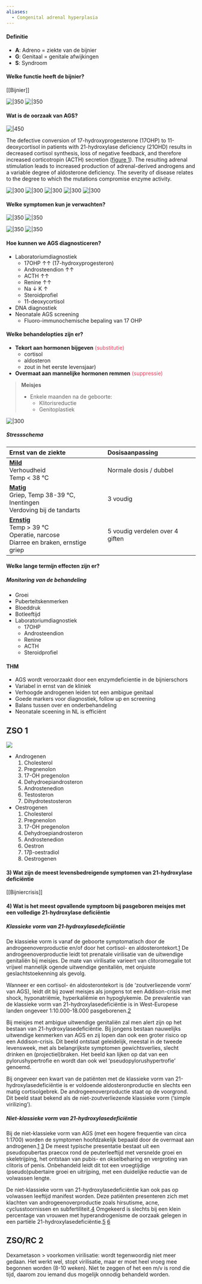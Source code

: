 ```yaml
---
aliases:
  - Congenital adrenal hyperplasia
---
```

#### Definitie
- **A**: Adreno = ziekte van de bijnier 
- **G**: Genitaal = genitale afwijkingen 
- **S**: Syndroom
#### Welke functie heeft de bijnier?
[[Bijnier]]

![|350](https://i.imgur.com/HC342KD.png)
![|350](https://i.imgur.com/GlKCtCa.png)


#### Wat is de oorzaak van AGS?
![|450](https://i.imgur.com/gla5f0Q.png)

The defective conversion of 17-hydroxyprogesterone (17OHP) to 11-deoxycortisol in patients with 21-hydroxylase deficiency (21OHD) results in decreased cortisol synthesis, loss of negative feedback, and therefore increased corticotropin (ACTH) secretion ([figure 1](https://www-uptodate-com.ru.idm.oclc.org/contents/image?imageKey=ENDO%2F81907&topicKey=ENDO%2F145&search=adrenogenitaal+syndroom&rank=1%7E129&source=see_link)). The resulting adrenal stimulation leads to increased production of adrenal-derived androgens and a variable degree of aldosterone deficiency. The severity of disease relates to the degree to which the mutations compromise enzyme activity.


![|300](https://i.imgur.com/wsCFJJB.png)
![|300](https://i.imgur.com/Qpp2oLc.png)
![|300](https://i.imgur.com/gzfbkMa.png)
![|300](https://i.imgur.com/yrvHsYU.png)
![|300](https://i.imgur.com/KuI359t.png)

#### Welke symptomen kun je verwachten?
![|350](https://i.imgur.com/ZJtZXJ4.png)
![|350](https://i.imgur.com/DnTvl7O.png)

![|350](https://i.imgur.com/cLVbN41.png)
![|350](https://i.imgur.com/defq2hN.png)

#### Hoe kunnen we AGS diagnosticeren?
- Laboratoriumdiagnostiek
	- 17OHP ↑↑ (17-hydroxyprogesteron)
	- Androsteendion ↑↑
	- ACTH ↑↑
	- Renine ↑↑ 
	- Na ↓ K ↑
	- Steroidprofiel
	- 11-deoxycortisol
- DNA diagnostiek
- Neonatale AGS screening
	- Fluoro-immunochemische bepaling van 17 OHP


#### Welke behandelopties zijn er?
- **Tekort aan hormonen bijgeven** <span style='color:#eb3b5a'>(substitutie)</span>
	- cortisol
	- aldosteron
	- zout in het eerste levensjaar)
- **Overmaat aan mannelijke hormonen remmen** <span style='color:#eb3b5a'>(suppressie)</span>


> **Meisjes**
> - Enkele maanden na de geboorte: 
>	- Klitorisreductie 
>	- Genitoplastiek

![|300](https://i.imgur.com/Rhumt46.png)

##### Stressschema
| Ernst van de ziekte     | Dosisaanpassing     |
|:-----|:-----|
| <u>**Mild**</u>  </br> Verhoudheid </br> Temp < 38 °C   |  Normale dosis / dubbel    |
| <u>**Matig**</u>  </br> Griep, Temp 38-39 °C, Inentingen </br> Verdoving bij de tandarts   | 3 voudig     |
| <u>**Ernstig**</u> </br> Temp > 39 °C  </br> Operatie, narcose </br> Diarree en braken, ernstige griep  |  5 voudig verdelen over 4 giften    |

#### Welke lange termijn effecten zijn er?
##### Monitoring van de behandeling
 - Groei
 - Puberteitskenmerken
 - Bloeddruk
 - Botleeftijd
 - Laboratoriumdiagnostiek
	 - 17OHP
	 - Androsteendion
	 - Renine
	 - ACTH
	 - Steroidprofiel

#### THM
 - AGS wordt veroorzaakt door een enzymdeficientie in de bijnierschors
 - Variabel in ernst van de kliniek
 - Verhoogde androgenen leiden tot een ambigue genitaal
 - Goede markers voor diagnostiek, follow up en screening
 - Balans tussen over en onderbehandeling
 - Neonatale sceening in NL is efficiënt

## ZSO 1

![](https://i.imgur.com/bs2F5UT.png)

- Androgenen
	1. Cholesterol
	2. Pregnenolon
	3. 17-OH pregenolon
	4. Dehydroepiandrosteron
	5. Androstenedion
	6. Testosteron
	7. Dihydrotestosteron
- Oestrogenen
	1. Cholesterol
	2. Pregnenolon
	3. 17-OH pregenolon
	4. Dehydroepiandrosteron
	5. Androstenedion
	6. Oestron
	7. 17β-oestradiol
	8. Oestrogenen

#### 3)	Wat zijn de meest levensbedreigende symptomen van 21-hydroxylase deficiëntie
[[Bijniercrisis]]


#### 4)	Wat is het meest opvallende symptoom bij pasgeboren meisjes met een volledige 21-hydroxylase deficiëntie
##### Klassieke vorm van 21-hydroxylasedeficiëntie

De klassieke vorm is vanaf de geboorte symptomatisch door de androgeenoverproductie en/of door het cortisol- en aldosterontekort.[1](https://www.ntvg.nl/artikelen/het-adrenogenitaal-syndroom-klinische-aspecten-en-neonatale-screening#LIT1 "Ga naar literatuurverwijzing 'LIT1'") De androgeenoverproductie leidt tot prenatale virilisatie van de uitwendige genitaliën bij meisjes. De mate van virilisatie varieert van clitoromegalie tot vrijwel mannelijk ogende uitwendige genitaliën, met onjuiste geslachtstoekenning als gevolg.

Wanneer er een cortisol- én aldosterontekort is (de ‘zoutverliezende vorm’ van AGS), leidt dit bij zowel meisjes als jongens tot een Addison-crisis met shock, hyponatriëmie, hyperkaliëmie en hypoglykemie. De prevalentie van de klassieke vorm van 21-hydroxylasedeficiëntie is in West-Europese landen ongeveer 1:10.000-18.000 pasgeborenen.[2](https://www.ntvg.nl/artikelen/het-adrenogenitaal-syndroom-klinische-aspecten-en-neonatale-screening#LIT2 "Ga naar literatuurverwijzing 'LIT2'")

Bij meisjes met ambigue uitwendige genitaliën zal men alert zijn op het bestaan van 21-hydroxylasedeficiëntie. Bij jongens bestaan nauwelijks uitwendige kenmerken van AGS en zij lopen dan ook een groter risico op een Addison-crisis. Dit beeld ontstaat geleidelijk, meestal in de tweede levensweek, met als belangrijkste symptomen gewichtsverlies, slecht drinken en (projectiel)braken. Het beeld kan lijken op dat van een pylorushypertrofie en wordt dan ook wel ‘pseudopylorushypertrofie’ genoemd.

Bij ongeveer een kwart van de patiënten met de klassieke vorm van 21-hydroxylasedeficiëntie is er voldoende aldosteronproductie en slechts een matig cortisolgebrek. De androgeenoverproductie staat op de voorgrond. Dit beeld staat bekend als de niet-zoutverliezende klassieke vorm (‘simple virilizing’).

##### Niet-klassieke vorm van 21-hydroxylasedeficiëntie

Bij de niet-klassieke vorm van AGS (met een hogere frequentie van circa 1:1700) worden de symptomen hoofdzakelijk bepaald door de overmaat aan androgenen.[1](https://www.ntvg.nl/artikelen/het-adrenogenitaal-syndroom-klinische-aspecten-en-neonatale-screening#LIT1 "Ga naar literatuurverwijzing 'LIT1'") [3](https://www.ntvg.nl/artikelen/het-adrenogenitaal-syndroom-klinische-aspecten-en-neonatale-screening#LIT3 "Ga naar literatuurverwijzing 'LIT3'") De meest typische presentatie bestaat uit een pseudopubertas praecox rond de peuterleeftijd met versnelde groei en skeletrijping, het ontstaan van pubis- en okselbeharing en vergroting van clitoris of penis. Onbehandeld leidt dit tot een vroegtijdige (pseudo)pubertaire groei en uitrijping, met een duidelijke reductie van de volwassen lengte.

De niet-klassieke vorm van 21-hydroxylasedeficiëntie kan ook pas op volwassen leeftijd manifest worden. Deze patiënten presenteren zich met klachten van androgeenoverproductie zoals hirsutisme, acne, cyclusstoornissen en subfertiliteit.[4](https://www.ntvg.nl/artikelen/het-adrenogenitaal-syndroom-klinische-aspecten-en-neonatale-screening#LIT4 "Ga naar literatuurverwijzing 'LIT4'") Omgekeerd is slechts bij een klein percentage van vrouwen met hyperandrogenisme de oorzaak gelegen in een partiële 21-hydroxylasedeficiëntie.[5](https://www.ntvg.nl/artikelen/het-adrenogenitaal-syndroom-klinische-aspecten-en-neonatale-screening#LIT5 "Ga naar literatuurverwijzing 'LIT5'") [6](https://www.ntvg.nl/artikelen/het-adrenogenitaal-syndroom-klinische-aspecten-en-neonatale-screening#LIT6 "Ga naar literatuurverwijzing 'LIT6'")

## ZSO/RC 2
Dexametason > voorkomen virilisatie: wordt tegenwoordig niet meer gedaan. Het werkt wel, stopt virilisatie, maar er moet heel vroeg mee begonnen worden (8-10 weken). Niet te zeggen of het een m/v is rond die tijd, daarom zou iemand dus mogelijk onnodig behandeld worden. 


